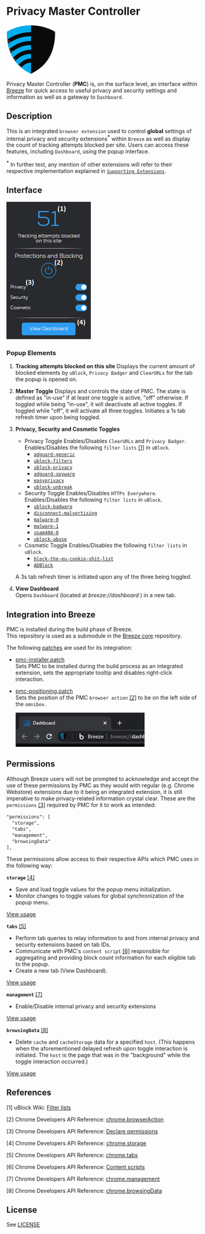 # Privacy Master Controller

![Shield](misc/shield.png "Shield")

Privacy Master Controller (**PMC**) is, on the surface level, an interface within [Breeze](../../../breeze-core) for quick access to useful privacy and security settings and information as well as a gateway to `Dashboard`.

## Description

This is an integrated `browser extension` used to control **global** settings of internal privacy and security extensions<sup><b>*</b></sup> within `Breeze` as well as display the count of tracking attempts blocked per site.
Users can access these features, including `Dashboard`, using the popup interface. 

<sup><b>*</b></sup> In further text, any mention of other extensions will refer to their respective implementation explained in [`Supporting Extensions`](../../../supporting-extensions).
## Interface
![Popup](misc/pmc.png "Popup")

### Popup Elements
1. **Tracking attempts blocked on this site**
  Displays the current amount of blocked elements by `uBlock`, `Privacy Badger` and `ClearURLs` for the tab the popup is opened on.
2. **Master Toggle**
    Displays and controls the state of PMC.
    The state is defined as "in-use" if at least one toggle is active, "off" otherwise.
    If toggled while being "in-use", it will deactivate all active toggles.
    If toggled while "off", it will activate all three toggles.
    Initiates a 1s tab refresh timer upon being toggled.

3. **Privacy, Security and Cosmetic Toggles**
    * Privacy Toggle 
      Enables/Disables  `ClearURLs` and `Privacy Badger`.
      Enables/Disables the following `filter lists` [[1]](#1) in `uBlock`. 
      * [`adguard-generic`](#)
      * [`ublock-filters`](#)
      * [`ublock-privacy`](#)
      * [`adguard-spyware`](#)
      * [`easyprivacy`](#)
      * [`ublock-unbreak`](#)
    * Security Toggle 
      Enables/Disables  `HTTPs Everywhere`.
      Enables/Disables the following `filter lists` in `uBlock`.
      * [`ublock-badware`](#)
      * [`disconnect-malvertising`](#)
      * [`malware-0`](#)
      * [`malware-1`](#)
      * [`spam404-0`](#)
      * [`ublock-abuse`](#)
    * Cosmetic Toggle
      Enables/Disables the following `filter lists` in `uBlock`.
      * [`block-the-eu-cookie-shit-list`](#)
      * [`ADBlock`](#)

    A 3s tab refresh timer is initiated upon any of the three being toggled.

4. **View Dashboard**<br>
Opens `Dashboard` (located at _breeze://dashboard_ ) in a new tab.

## Integration into Breeze
PMC is installed during the build phase of Breeze. <br>
This repository is used as a submodule in the [Breeze core](../../../breeze-core) repository.

The following [patches](../../../breeze-core) are used for its integration:
* [pmc-installer.patch](../../../breeze-core/patches/core/breeze/pmc-installer.patch)<br>
    Sets PMC to be installed during the build process as an integrated extension, sets the appropriate tooltip and disables right-click interaction.

* [pmc-positioning.patch](../../../breeze-core/patches/core/breeze/pmc-positioning.patch)<br>
    Sets the position of the PMC `browser action` [[2]](#2) to be on the left side of the `omnibox`.

    ![Browser Action](misc/omni.png "Browser Action")

## Permissions
Although Breeze users will not be prompted to acknowledge and accept the use of these permissions by PMC as they would with regular (e.g. Chrome Webstore) extensions due to it being an integrated extension, it is still imperative to make privacy-related information crystal clear.
These are the `permissions` [[3]](#3) required by PMC for it to work as intended:

    "permissions": [
      "storage",
      "tabs",
      "management",
      "browsingData"
    ],
   These permissions allow access to their respective APIs which PMC uses in the following way:
   
**`storage`** [[4]](#4)
- Save and load toggle values for the popup menu initialization.
- Monitor changes to toggle values for global synchronization of the popup menu.

[View usage](https://github.com/privacyone/privacy-master-controller/search?q=chrome.storage&type=code)

**`tabs`** [[5]](#5)
- Perform tab queries to relay information to and from internal privacy and security extensions based on tab IDs.
- Communicate with PMC's `content script` [[6]](#6) responsible for aggregating and providing block count information for each eligible tab to the popup. 
- Create a new tab (View Dashboard).

[View usage](https://github.com/privacyone/privacy-master-controller/search?q=chrome.tabs&type=code)

**`management`** [[7]](#7)
- Enable/Disable internal privacy and security extensions

[View usage](https://github.com/privacyone/privacy-master-controller/search?q=chrome.management&type=code)

**`browsingData`** [[8]](#8)
- Delete `cache` and `cacheStorage` data for a specified `host`. (This happens when the aforementioned delayed refresh upon toggle interaction is initiated. The `host` is the page that was in the "background" while the toggle interaction occurred.)

[View usage](https://github.com/privacyone/privacy-master-controller/search?q=chrome.browsingData&type=code)

## References
<a id="1">[1]</a> uBlock Wiki: [Filter lists](https://github.com/gorhill/uBlock/wiki/Dashboard:-Filter-lists)

<a id="2">[2]</a> Chrome Developers API Reference: [chrome.browserAction](https://developer.chrome.com/docs/extensions/reference/browserAction/)

<a id="3">[3]</a> Chrome Developers API Reference: [Declare permissions](https://developer.chrome.com/docs/extensions/mv2/declare_permissions/)

<a id="4">[4]</a> Chrome Developers API Reference: [chrome.storage](https://developer.chrome.com/docs/extensions/reference/storage/)

<a id="5">[5]</a> Chrome Developers API Reference: [chrome.tabs](https://developer.chrome.com/docs/extensions/reference/tabs/)

<a id="6">[6]</a> Chrome Developers API Reference: [Content scripts](https://developer.chrome.com/docs/extensions/mv2/content_scripts/)

<a id="6">[7]</a> Chrome Developers API Reference: [chrome.management](https://developer.chrome.com/docs/extensions/reference/management/)

<a id="7">[8]</a> Chrome Developers API Reference: [chrome.browsingData](https://developer.chrome.com/docs/extensions/reference/browsingData/)

## License

See [LICENSE](LICENSE)